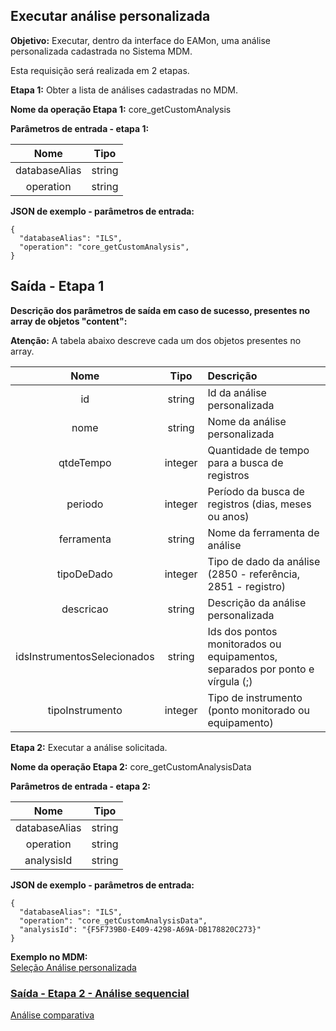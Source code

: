 ## Executar análise personalizada

**Objetivo:** Executar, dentro da interface do EAMon, uma análise personalizada cadastrada no Sistema MDM.

Esta requisição será realizada em 2 etapas.

**Etapa 1:** Obter a lista de análises cadastradas no MDM.

**Nome da operação Etapa 1:** core_getCustomAnalysis

**Parâmetros de entrada - etapa 1:**

Nome       |  Tipo
:---------:|:---------------:
databaseAlias    | string
operation        | string

**JSON de exemplo - parâmetros de entrada:**
```
{
  "databaseAlias": "ILS",
  "operation": "core_getCustomAnalysis",
}
```

## Saída - Etapa 1

**Descrição dos parâmetros de saída em caso de sucesso, presentes no array de objetos "content":**

**Atenção:** A tabela abaixo descreve cada um dos objetos presentes no array.

Nome                           |  Tipo           | Descrição
:-----------------------------:|:---------------:|:-------------
id                             | string              | Id da análise personalizada
nome                           | string              | Nome da análise personalizada
qtdeTempo                      | integer             | Quantidade de tempo para a busca de registros
periodo                        | integer             | Período da busca de registros (dias, meses ou anos)
ferramenta                     | string              | Nome da ferramenta de análise
tipoDeDado                     | integer             | Tipo de dado da análise (2850 - referência, 2851 - registro)
descricao                      | string              | Descrição da análise personalizada
idsInstrumentosSelecionados    | string              | Ids dos pontos monitorados ou equipamentos, separados por ponto e vírgula (;)
tipoInstrumento                | integer             | Tipo de instrumento (ponto monitorado ou equipamento)

**Etapa 2:** Executar a análise solicitada.

**Nome da operação Etapa 2:** core_getCustomAnalysisData

**Parâmetros de entrada - etapa 2:**

Nome       |  Tipo
:---------:|:---------------:
databaseAlias    | string
operation        | string
analysisId       | string

**JSON de exemplo - parâmetros de entrada:**
```
{
  "databaseAlias": "ILS",
  "operation": "core_getCustomAnalysisData",
  "analysisId": "{F5F739B0-E409-4298-A69A-DB178820C273}"
}
```

**Exemplo no MDM:**\
[Seleção Análise personalizada](../images/ExecutarAnalisePersonalizada.jpg)

### [Saída - Etapa 2 - Análise sequencial](./02a_analise_personalizada_saida_sequencial.md)


[Análise comparativa](../images/AnaliseComparativa.jpg)
